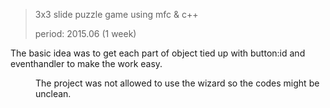 >3x3 slide puzzle game using mfc & c++ <div>
>period: 2015.06 (1 week)

The basic idea was to get each part of object tied up with button:id and eventhandler to make the work easy.<dir>
The project was not allowed to use the wizard so the codes might be unclean.<dir>
